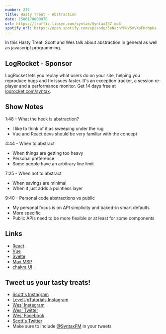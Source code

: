 ```yaml
---
number: 237
title: Hasty Treat - Abstraction
date: 1586178000870
url: https://traffic.libsyn.com/syntax/Syntax237.mp3
spotify_url: https://open.spotify.com/episode/5eNacnfPNVSmVXoFKdhpHa
---
```


In this Hasty Treat, Scott and Wes talk about abstraction in general as well as javascript programming.

## LogRocket - Sponsor
LogRocket lets you replay what users do on your site, helping you reproduce bugs and fix issues faster. It's an exception tracker, a session re-player and a performance monitor. Get 14 days free at [logrocket.com/syntax](https://logrocket.com/syntax).

## Show Notes

1:48 - What the heck is abstraction?

* I like to think of it as sweeping under the rug
* Vue and React devs should be very familiar with the concept

4:44 - When to abstract

* When things are getting too heavy
* Personal preference 
* Some people have an arbitrary line limit

7:25 - When not to abstract

* When savings are minimal 
* When it just adds a pointless layer 

9:40 - Personal code abstractions vs public

* My personal focus is on API simplicity and baked-in smart defaults 
* More specific 
* Public APIs need to be more flexible or at least for some components

## Links
* [React](https://reactjs.org/)
* [Vue](https://vuejs.org/)
* [Svelte](https://svelte.dev/)
* [Max MSP](https://www.instructables.com/id/Intro-to-MaxMSP/)
* [chakra UI](https://chakra-ui.com/)

## Tweet us your tasty treats!
* [Scott's Instagram](https://www.instagram.com/stolinski/)
* [LevelUpTutorials Instagram](https://www.instagram.com/LevelUpTutorials/)
* [Wes' Instagram](https://www.instagram.com/wesbos/)
* [Wes' Twitter](https://twitter.com/wesbos)
* [Wes' Facebook](https://www.facebook.com/wesbos.developer)
* [Scott's Twitter](https://twitter.com/stolinski)
* Make sure to include [@SyntaxFM](https://twitter.com/SyntaxFM) in your tweets